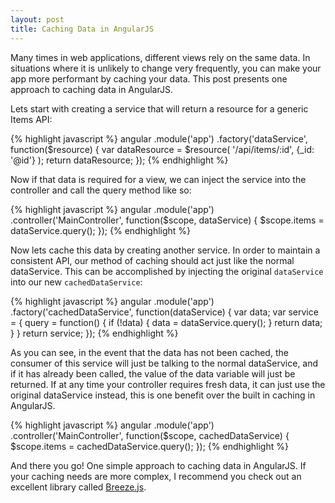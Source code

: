 ```yaml
---
layout: post
title: Caching Data in AngularJS
---
```

Many times in web applications, different views rely on the same data.  In situations where it is unlikely to change very frequently, you can make your app more performant by caching your data.  This post presents one approach to caching data in AngularJS.

Lets start with creating a service that will return a resource for a generic Items API:

{% highlight javascript %}
angular
  .module('app')
  .factory('dataService', function($resource) {
      var dataResource = $resource(
          '/api/items/:id',
          {_id: '@id'}
        );
      return dataResource;
    });
{% endhighlight %}

Now if that data is required for a view, we can inject the service into the controller and call the query method like so:

{% highlight javascript %}
angular
  .module('app')
  .controller('MainController', function($scope, dataService) {
    $scope.items = dataService.query();
  });
{% endhighlight %}

Now lets cache this data by creating another service. In order to maintain a consistent API, our method of caching should act just like the normal dataService.  This can be accomplished by injecting the original ```dataService``` into our new ```cachedDataService```:

{% highlight javascript %}
angular
  .module('app')
  .factory('cachedDataService', function(dataService) {
    var data;
    var service = {
      query = function() {
        if (!data) {
          data = dataService.query();
        }
        return data;
      }
    }
    return service;
  });
{% endhighlight %}

As you can see, in the event that the data has not been cached, the consumer of this service will just be talking to the normal dataService, and if it has already been called, the value of the data variable will just be returned.  If at any time your controller requires fresh data, it can just use the original dataService instead, this is one benefit over the built in caching in AngularJS.

{% highlight javascript %}
angular
  .module('app')
  .controller('MainController', function($scope, cachedDataService) {
    $scope.items = cachedDataService.query();
  });
{% endhighlight %}

And there you go! One simple approach to caching data in AngularJS.  If your caching needs are more complex, I recommend you check out an excellent library called [Breeze.js](http://www.getbreezenow.com/).
